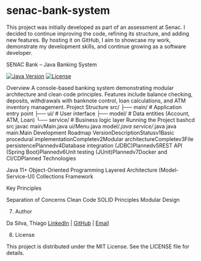 # senac-bank-system
This project was initially developed as part of an assessment at Senac. I decided to continue improving the code, refining its structure, and adding new features. By hosting it on GitHub, I aim to showcase my work, demonstrate my development skills, and continue growing as a software developer.

SENAC Bank – Java Banking System

[![Java Version](https://img.shields.io/badge/Java-11%2B-orange)](https://www.oracle.com/java/)
[![License](https://img.shields.io/badge/license-MIT-blue.svg)](LICENSE)

Overview
A console-based banking system demonstrating modular architecture and clean code principles. Features include balance checking, deposits, withdrawals with banknote control, loan calculations, and ATM inventory management.
Project Structure
src/
├── main/           # Application entry point
├── ui/             # User interface
├── model/          # Data entities (Account, ATM, Loan)
└── service/        # Business logic layer
Running the Project
bashcd src
javac main/Main.java ui/Menu.java model/*.java service/*.java
java main.Main
Development Roadmap
VersionDescriptionStatusv1Basic procedural implementationCompletev2Modular architectureCompletev3File persistencePlannedv4Database integration (JDBC)Plannedv5REST API (Spring Boot)Plannedv6Unit testing (JUnit)Plannedv7Docker and CI/CDPlanned
Technologies

Java 11+
Object-Oriented Programming
Layered Architecture (Model-Service-UI)
Collections Framework

Key Principles

Separation of Concerns
Clean Code
SOLID Principles
Modular Design

7. Author

Da Silva, Thiago
[LinkedIn](https://www.linkedin.com/in/thiago-da-silva-876805269/) | [GitHub](github.com/dasilva-thiago) | [Email](mailto:thiagosilva785@gmail.com)

8. License

This project is distributed under the MIT License.
See the LICENSE
 file for details.
